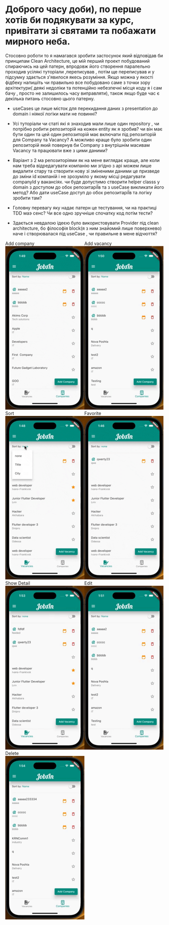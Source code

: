 # Доброго часу доби), по перше хотів би подякувати за курс, привітати зі святами та побажати мирного неба.
Стосовно роботи то я намагався зробити застосунок який відповідав би принципам Clean Architecture, це мій перший проект побудований спираючись на цей патерн, впродовж його створення паралельно проходив усілякі туторіали ,переписував , потім ще переписував и у підсумку здається з'явилося якесь розуміння. Якщо можна у якості фідбеку напишіть чи правильно все побудовано саме з точки зору архітектури( деякі недоліки та потенційно небезпечні місця коду я і сам бачу , просто не залишилось часу виправляти), також якщо буде час є декілька питань стосовно цього патерну.
* useCases це лише місток для перекидання даних з presentation до domain і ніякої логіки мати не повинні?

* Усі туторіали чи статі які я знаходив мали лише один repository , чи потрібно робити репозиторій на кожен entity як я зробив? чи він має бути один та цей один репозиторій має включати під репозиторій для Company та Vacancy? А можливо краще було зробити один репозиторій який повернув би Company з внутрішнім масивам Vacancy та працювати вже з цими даними? 

* Варіант з 2 ма репозиторіями як на мене виглядає краще, але коли нам треба відредагувати компанію ми згідно з api можем лише видалити стару та створити нову зі зміненими даними це призведе до зміни id компаній і не зрозуміло у якому місці редагувати companyId у вакансіях. чи буде допустимо створити helper classs у domain з доступом до обох репозитаріЇв  та з useCase викликати його метод? Або дати useCase доступ до обох репозитаріЇв та логіку зробити там? 

* Головну перевагу яку надає патерн це тестування, чи на практиці TDD маэ сенс? Чи все одно зручніше спочатку код потім тести?

* Здається невдалою ідеєю було використовувати Provider під clean architecture, бо філософія block(я з ним знайомий лише поверхнево) наче і створювалася під useCase , чи правильне в мене відчюття?

<div style="float: left;">
    <div>Add company</div>
    <img src="proj_docs/addCompany.gif" width = 250/ >
</div>

<div style="float: left;">
    <div>Add vacancy</div>
    <img src="proj_docs/addVacancy.gif" width = 250/ >
</div>

<div style="float: left;">
    <div>Sort</div>
    <img src="proj_docs/sort.gif" width = 250/ >
</div>

<div style="float: left;">
    <div>Favorite</div>
    <img src="proj_docs/favorite.gif" width = 250/ >
</div>

<div style="float: left;">
    <div>Show Detail</div>
    <img src="proj_docs/showDetail.gif" width = 250/ >
</div>

<div style="float: left;">
    <div>Edit</div>
    <img src="proj_docs/editCompany.gif" width = 250/ >
</div>

<div style="float: left;">
    <div>Delete</div>
    <img src="proj_docs/delete.gif" width = 250/ >
</div>
